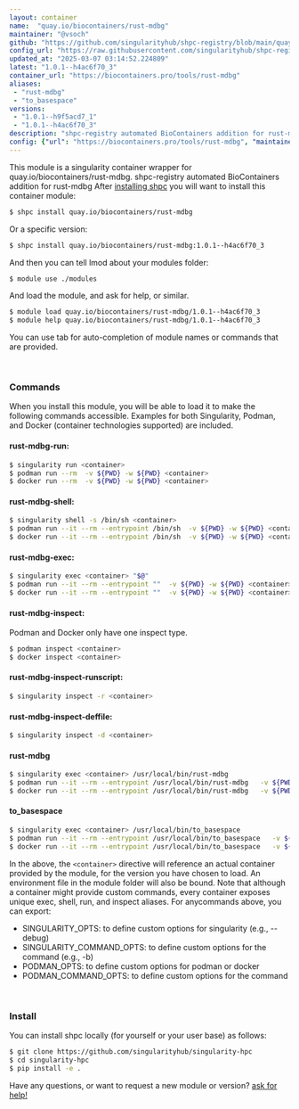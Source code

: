 ```yaml
---
layout: container
name:  "quay.io/biocontainers/rust-mdbg"
maintainer: "@vsoch"
github: "https://github.com/singularityhub/shpc-registry/blob/main/quay.io/biocontainers/rust-mdbg/container.yaml"
config_url: "https://raw.githubusercontent.com/singularityhub/shpc-registry/main/quay.io/biocontainers/rust-mdbg/container.yaml"
updated_at: "2025-03-07 03:14:52.224809"
latest: "1.0.1--h4ac6f70_3"
container_url: "https://biocontainers.pro/tools/rust-mdbg"
aliases:
 - "rust-mdbg"
 - "to_basespace"
versions:
 - "1.0.1--h9f5acd7_1"
 - "1.0.1--h4ac6f70_3"
description: "shpc-registry automated BioContainers addition for rust-mdbg"
config: {"url": "https://biocontainers.pro/tools/rust-mdbg", "maintainer": "@vsoch", "description": "shpc-registry automated BioContainers addition for rust-mdbg", "latest": {"1.0.1--h4ac6f70_3": "sha256:ae14fd179734052fbd7552625bd3cecb77ddc91f9e8c6fddadd8d0cebe1b1097"}, "tags": {"1.0.1--h9f5acd7_1": "sha256:c14f965f418e980000d177f861600eb13b5d91cd96466fc1f79f6c5955035b91", "1.0.1--h4ac6f70_3": "sha256:ae14fd179734052fbd7552625bd3cecb77ddc91f9e8c6fddadd8d0cebe1b1097"}, "docker": "quay.io/biocontainers/rust-mdbg", "aliases": {"rust-mdbg": "/usr/local/bin/rust-mdbg", "to_basespace": "/usr/local/bin/to_basespace"}}
---
```


This module is a singularity container wrapper for quay.io/biocontainers/rust-mdbg.
shpc-registry automated BioContainers addition for rust-mdbg
After [installing shpc](#install) you will want to install this container module:


```bash
$ shpc install quay.io/biocontainers/rust-mdbg
```

Or a specific version:

```bash
$ shpc install quay.io/biocontainers/rust-mdbg:1.0.1--h4ac6f70_3
```

And then you can tell lmod about your modules folder:

```bash
$ module use ./modules
```

And load the module, and ask for help, or similar.

```bash
$ module load quay.io/biocontainers/rust-mdbg/1.0.1--h4ac6f70_3
$ module help quay.io/biocontainers/rust-mdbg/1.0.1--h4ac6f70_3
```

You can use tab for auto-completion of module names or commands that are provided.

<br>

### Commands

When you install this module, you will be able to load it to make the following commands accessible.
Examples for both Singularity, Podman, and Docker (container technologies supported) are included.

#### rust-mdbg-run:

```bash
$ singularity run <container>
$ podman run --rm  -v ${PWD} -w ${PWD} <container>
$ docker run --rm  -v ${PWD} -w ${PWD} <container>
```

#### rust-mdbg-shell:

```bash
$ singularity shell -s /bin/sh <container>
$ podman run --it --rm --entrypoint /bin/sh  -v ${PWD} -w ${PWD} <container>
$ docker run --it --rm --entrypoint /bin/sh  -v ${PWD} -w ${PWD} <container>
```

#### rust-mdbg-exec:

```bash
$ singularity exec <container> "$@"
$ podman run --it --rm --entrypoint ""  -v ${PWD} -w ${PWD} <container> "$@"
$ docker run --it --rm --entrypoint ""  -v ${PWD} -w ${PWD} <container> "$@"
```

#### rust-mdbg-inspect:

Podman and Docker only have one inspect type.

```bash
$ podman inspect <container>
$ docker inspect <container>
```

#### rust-mdbg-inspect-runscript:

```bash
$ singularity inspect -r <container>
```

#### rust-mdbg-inspect-deffile:

```bash
$ singularity inspect -d <container>
```


#### rust-mdbg

```bash
$ singularity exec <container> /usr/local/bin/rust-mdbg
$ podman run --it --rm --entrypoint /usr/local/bin/rust-mdbg   -v ${PWD} -w ${PWD} <container> -c " $@"
$ docker run --it --rm --entrypoint /usr/local/bin/rust-mdbg   -v ${PWD} -w ${PWD} <container> -c " $@"
```


#### to_basespace

```bash
$ singularity exec <container> /usr/local/bin/to_basespace
$ podman run --it --rm --entrypoint /usr/local/bin/to_basespace   -v ${PWD} -w ${PWD} <container> -c " $@"
$ docker run --it --rm --entrypoint /usr/local/bin/to_basespace   -v ${PWD} -w ${PWD} <container> -c " $@"
```



In the above, the `<container>` directive will reference an actual container provided
by the module, for the version you have chosen to load. An environment file in the
module folder will also be bound. Note that although a container
might provide custom commands, every container exposes unique exec, shell, run, and
inspect aliases. For anycommands above, you can export:

 - SINGULARITY_OPTS: to define custom options for singularity (e.g., --debug)
 - SINGULARITY_COMMAND_OPTS: to define custom options for the command (e.g., -b)
 - PODMAN_OPTS: to define custom options for podman or docker
 - PODMAN_COMMAND_OPTS: to define custom options for the command

<br>

### Install

You can install shpc locally (for yourself or your user base) as follows:

```bash
$ git clone https://github.com/singularityhub/singularity-hpc
$ cd singularity-hpc
$ pip install -e .
```

Have any questions, or want to request a new module or version? [ask for help!](https://github.com/singularityhub/singularity-hpc/issues)